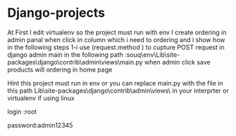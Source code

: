 # Django-projects
At First I edit virtualenv so the project must run with env
I create ordering in admin panal when click in column which i need to ordering and i show how in the following steps
1-i use (request.method ) to cupture POST request in django admin main in the following path 
:souq\env\Lib\site-packages\django\contrib\admin\views\main.py
when admin click save products will ordering in home page

Hint this project must run in env
or you can replace main.py with the file in this path Lib\site-packages\django\contrib\admin\views\ 
in your interprter or virtualenv if using linux 

login :root

password:admin12345
